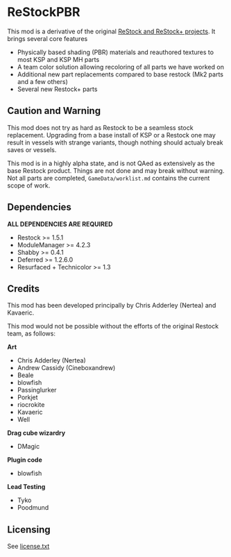 # ReStockPBR

This mod is a derivative of the original [ReStock and ReStock+ projects](https://github.com/PorktoberRevolution/ReStocked). It brings several core features
- Physically based shading (PBR) materials and reauthored textures to most KSP and KSP MH parts
- A team color solution allowing recoloring of all parts we have worked on
- Additional new part replacements compared to base restock (Mk2 parts and a few others)
- Several new Restock+ parts

## Caution and Warning

This mod does not try as hard as Restock to be a seamless stock replacement. Upgrading from a base install of KSP or a Restock one may result in vessels with strange variants, though nothing should actualy break saves or vessels. 

This mod is in a highly alpha state, and is not QAed as extensively as the base Restock product. Things are not done and may break without warning. Not all parts are completed, `GameData/worklist.md` contains the current scope of work. 

## Dependencies

**ALL DEPENDENCIES ARE REQUIRED**

- Restock >= 1.5.1
- ModuleManager >= 4.2.3
- Shabby >= 0.4.1
- Deferred >= 1.2.6.0
- Resurfaced + Technicolor >= 1.3

## Credits

This mod has been developed principally by Chris Adderley (Nertea) and Kavaeric. 

This mod would not be possible without the efforts of the original Restock team, as follows:

**Art**
- Chris Adderley (Nertea)
- Andrew Cassidy (Cineboxandrew)
- Beale
- blowfish
- Passinglurker
- Porkjet
- riocrokite
- Kavaeric
- Well

**Drag cube wizardry**
- DMagic

**Plugin code**
- blowfish

**Lead Testing**
- Tyko
- Poodmund

## Licensing

See [license.txt](https://github.com/PorktoberRevolution/ReStockPBR/blob/7486dc4c0bab28633520a5b34d144ca3282cc898/license.txt)